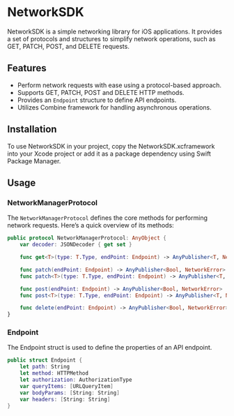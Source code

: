 # NetworkSDK

NetworkSDK is a simple networking library for iOS applications. It provides a set of protocols and structures to simplify network operations, such as GET, PATCH, POST, and DELETE requests.

## Features

- Perform network requests with ease using a protocol-based approach.
- Supports GET, PATCH, POST and DELETE HTTP methods.
- Provides an `Endpoint` structure to define API endpoints.
- Utilizes Combine framework for handling asynchronous operations.

## Installation

To use NetworkSDK in your project, copy the NetworkSDK.xcframework into your Xcode project or add it as a package dependency using Swift Package Manager.

## Usage

### NetworkManagerProtocol

The `NetworkManagerProtocol` defines the core methods for performing network requests. Here’s a quick overview of its methods:

```swift
public protocol NetworkManagerProtocol: AnyObject {
    var decoder: JSONDecoder { get set }

    func get<T>(type: T.Type, endPoint: Endpoint) -> AnyPublisher<T, NetworkError> where T: Decodable

    func patch(endPoint: Endpoint) -> AnyPublisher<Bool, NetworkError>
    func patch<T>(type: T.Type, endPoint: Endpoint) -> AnyPublisher<T, NetworkError> where T: Decodable

    func post(endPoint: Endpoint) -> AnyPublisher<Bool, NetworkError>
    func post<T>(type: T.Type, endPoint: Endpoint) -> AnyPublisher<T, NetworkError> where T: Decodable

    func delete(endPoint: Endpoint) -> AnyPublisher<Bool, NetworkError>
}
```

### Endpoint

The Endpoint struct is used to define the properties of an API endpoint.

```swift
public struct Endpoint {
    let path: String
    let method: HTTPMethod
    let authorization: AuthorizationType
    var queryItems: [URLQueryItem]
    var bodyParams: [String: String]
    var headers: [String: String]
}
```

